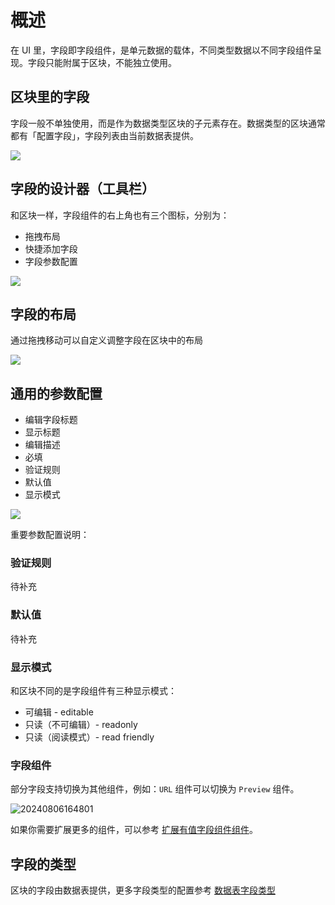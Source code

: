 # 概述

在 UI 里，字段即字段组件，是单元数据的载体，不同类型数据以不同字段组件呈现。字段只能附属于区块，不能独立使用。

## 区块里的字段

字段一般不单独使用，而是作为数据类型区块的子元素存在。数据类型的区块通常都有「配置字段」，字段列表由当前数据表提供。

![](https://static-docs.nocobase.com/c5ea18ad1847332fe78075413f23de46.png)

## 字段的设计器（工具栏）

和区块一样，字段组件的右上角也有三个图标，分别为：

- 拖拽布局
- 快捷添加字段
- 字段参数配置

![](https://static-docs.nocobase.com/30cc5fcaeeb171862f79449a72a7fcf9.png)

## 字段的布局

通过拖拽移动可以自定义调整字段在区块中的布局

![](https://static-docs.nocobase.com/0825ea8c014c9073f505e74f707ded66.gif)

## 通用的参数配置

- 编辑字段标题
- 显示标题
- 编辑描述
- 必填
- 验证规则
- 默认值
- 显示模式

![](https://static-docs.nocobase.com/cbb838c9e167f51636d6a0ad3b287b59.png)

重要参数配置说明：

### 验证规则

待补充

### 默认值

待补充

### 显示模式

和区块不同的是字段组件有三种显示模式：

- 可编辑 - editable
- 只读（不可编辑）- readonly
- 只读（阅读模式）- read friendly

### 字段组件

部分字段支持切换为其他组件，例如：`URL` 组件可以切换为 `Preview` 组件。

![20240806164801](https://static-docs.nocobase.com/20240806164801.png)

如果你需要扩展更多的组件，可以参考 [扩展有值字段组件组件](/plugin-samples/field/value)。

## 字段的类型

区块的字段由数据表提供，更多字段类型的配置参考 [数据表字段类型](https://nocobase.feishu.cn/wiki/BJKYw1xpHiVxFHkmgT3cKrKznkd)
